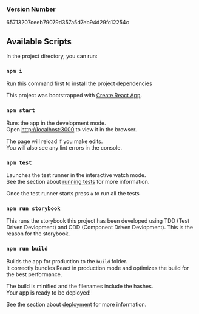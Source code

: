 ### Version Number
65713207ceeb79079d357a5d7eb94d29fc12254c 

## Available Scripts

In the project directory, you can run:

### `npm i`
Run this command first to install the project dependencies

This project was bootstrapped with [Create React App](https://github.com/facebook/create-react-app).

### `npm start`

Runs the app in the development mode.<br>
Open [http://localhost:3000](http://localhost:3000) to view it in the browser.

The page will reload if you make edits.<br>
You will also see any lint errors in the console.

### `npm test`

Launches the test runner in the interactive watch mode.<br>
See the section about [running tests](https://facebook.github.io/create-react-app/docs/running-tests) for more information.

Once the test runner starts press `a` to run all the tests

### `npm run storybook`

This runs the storybook this project has been developed using TDD (Test Driven Devlopment) and CDD  (Component Driven Devlopment). This is the reason for the storybook.

### `npm run build`

Builds the app for production to the `build` folder.<br>
It correctly bundles React in production mode and optimizes the build for the best performance.

The build is minified and the filenames include the hashes.<br>
Your app is ready to be deployed!

See the section about [deployment](https://facebook.github.io/create-react-app/docs/deployment) for more information.


